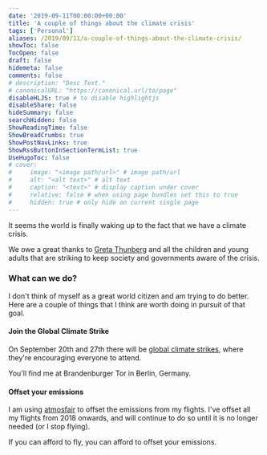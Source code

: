 ```yaml
---
date: '2019-09-11T00:00:00+00:00'
title: 'A couple of things about the climate crisis'
tags: ['Personal']
aliases: /2019/09/11/a-couple-of-things-about-the-climate-crisis/
showToc: false
TocOpen: false
draft: false
hidemeta: false
comments: false
# description: "Desc Text."
# canonicalURL: "https://canonical.url/to/page"
disableHLJS: true # to disable highlightjs
disableShare: false
hideSummary: false
searchHidden: false
ShowReadingTime: false
ShowBreadCrumbs: true
ShowPostNavLinks: true
ShowRssButtonInSectionTermList: true
UseHugoToc: false
# cover:
#     image: "<image path/url>" # image path/url
#     alt: "<alt text>" # alt text
#     caption: "<text>" # display caption under cover
#     relative: false # when using page bundles set this to true
#     hidden: true # only hide on current single page
---
```


It seems the world is finally waking up to the fact that we have a climate crisis.

We owe a great thanks to [Greta Thunberg](https://en.wikipedia.org/wiki/Greta_Thunberg) and all the children and young adults that are striking to keep society and governments aware of the crisis.

### What can we do?

I don't think of myself as a great world citizen and am trying to do better. Here are a couple of things that I think are worth doing in pursuit of that goal.

#### Join the Global Climate Strike

On September 20th and 27th there will be [global climate strikes](https://globalclimatestrike.net), where they're encouraging everyone to attend.

You'll find me at Brandenburger Tor in Berlin, Germany.

#### Offset your emissions

I am using [atmosfair](https://www.atmosfair.de/en/) to offset the emissions from my flights. I've offset all my flights from 2018 onwards, and will continue to do so until it is no longer needed (or I stop flying).

If you can afford to fly, you can afford to offset your emissions.
